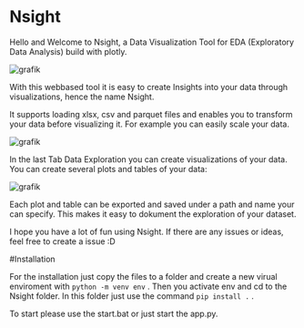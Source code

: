 # Nsight
Hello and Welcome to Nsight, a Data Visualization Tool for EDA (Exploratory Data Analysis) build with plotly.

![grafik](https://user-images.githubusercontent.com/82336622/229602595-c105279f-6c8b-4e44-8a5e-b0a7fab3f473.png)

With this webbased tool it is easy to create Insights into your data through visualizations, hence the name Nsight.

It supports loading xlsx, csv and parquet files and enables you to transform your data before visualizing it.
For example you can easily scale your data.

![grafik](https://user-images.githubusercontent.com/82336622/229602806-77b23674-4b97-4146-9642-b195ea724050.png)


In the last Tab Data Exploration you can create visualizations of your data. 
You can create several plots and tables of your data:

![grafik](https://user-images.githubusercontent.com/82336622/229603150-e7e8bc3c-258c-4734-acdc-6eac48a03cf2.png)

Each plot and table can be exported and saved under a path and name your can specify.
This makes it easy to dokument the exploration of your dataset.

I hope you have a lot of fun using Nsight. If there are any issues or ideas, feel free to create a issue :D

#Installation

For the installation just copy the files to a folder and create a new virual enviroment with ``` python -m venv env ``` .
Then you activate env and cd to the Nsight folder. In this folder just use the command ```pip install .``` . 

To start please use the start.bat or just start the app.py.
